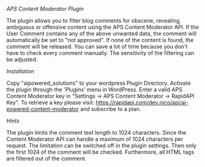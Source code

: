 *APS Content Moderator Plugin*

The plugin allows you to filter blog comments for obscene, revealing, ambiguous or offensive content using the APS Content Moderator API.
If the User Comment contains any of the above unwanted data, the comment will automatically be set to "not approved". If none of the content is found, the comment will be released. You can save a lot of time because you don't have to check every comment manually.
The sensitivity of the filtering can be adjusted.

*Installation*

Copy "aipowered_solutions" to your wordpress Plugin Directory. Activate the plugin through the 'Plugins' menu in WordPress. Enter a valid APS Content Moderator key in "Settings -> APS Content Moderator -> RapidAPI Key". To retrieve a key please visit: https://rapidapi.com/dev.nico/api/ai-powered-content-moderator and subscribe to a plan. 

*Hints*

The plugin limits the comment text length to 1024 characters. Since the Content Moderator API can handle a maximum of 1024 characters per request. The limitation can be switched off in the plugin settings. Then only the first 1024 of the comment will be checked.
Furthermore, all HTML tags are filtered out of the comment.
